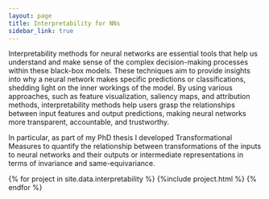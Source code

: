 ```yaml
---
layout: page
title: Interpretability for NNs
sidebar_link: true
---
```


Interpretability methods for neural networks are essential tools that help us understand and make sense of the complex decision-making processes within these black-box models. These techniques aim to provide insights into why a neural network makes specific predictions or classifications, shedding light on the inner workings of the model. By using various approaches, such as feature visualization, saliency maps, and attribution methods, interpretability methods help users grasp the relationships between input features and output predictions, making neural networks more transparent, accountable, and trustworthy. 

In particular, as part of my PhD thesis I developed Transformational Measures to quantify the relationship between transformations of the inputs to neural networks and their outputs or intermediate representations in terms of invariance and same-equivariance. 

<div class="projects">
{% for project in site.data.interpretability %}
  {%include  project.html %}
{% endfor %}
</div>